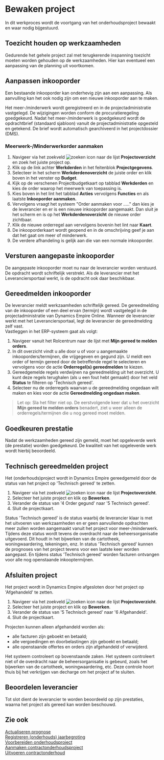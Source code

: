 # Bewaken project

In dit werkproces wordt de voortgang van het onderhoudsproject bewaakt en waar nodig bijgestuurd.

## Toezicht houden op werkzaamheden

Gedurende het gehele project zal met terugkerende inspanning toezicht moeten worden gehouden op de werkzaamheden. Hier kan eventueel een aanpassing van de planning uit voortkomen.

## Aanpassen inkooporder

Een bestaande inkooporder kan onderhevig zijn aan een aanpassing. Als aanvulling kan het ook nodig zijn om een nieuwe inkooporder aan te maken.
 
Het meer-/minderwerk wordt geregistreerd en in de projectadministratie vastgelegd. De wijzigingen worden conform de procuratieregeling goedgekeurd. Nadat het meer-/minderwerk is goedgekeurd wordt de opdrachtbrief (standaard sjabloon) vanuit de projectadministratie opgesteld en getekend. De brief wordt automatisch gearchiveerd in het projectdossier (DMS).

### Meerwerk-/Minderwerkorder aanmaken

1. Navigeer via het zoekveld ![zoeken icon](/assets/images/zoeken.png "zoeken icon") naar de lijst **Projectoverzicht** en zoek het juiste project op. 
2. Klik op de link achter **Werkderden** in het feitenblok **Projectgegevens**.
3. Selecteer in het scherm **Werkderdenoverzicht** de juiste order en klik boven in het venster op **Budget**.
3. Kijk op de verschenen Projectbudgetkaart op tabblad **Werkderden** en kies de order waarop het meerwerk van toepassing is. 
4. Kies boven in  het lint het tabblad **Acties** vervolgens **Functies** en als laatste **Inkooporder aanmaken.**  
5. Vervolgens vraagt het systeem "Order aanmaken voor ....." dan kies je de leverancier en er is een nieuwe inkooporder aangemaakt. Dan sluit je het scherm en is op het **Werkderdenoverzicht** de nieuwe order zichtbaar. 
6. Klik de nieuwe orderregel aan vervolgens bovenin het lint naar **Kaart**.
7. De inkooporderkaart wordt geopend en in de omschrijving geef je aan dat het gaat om meer of minderwerk.
8. De verdere afhandeling is gelijk aan die van een normale inkooporder.

## Versturen aangepaste inkooporder

De aangepaste inkooporder moet nu naar de leverancier worden verstuurd. De opdracht wordt schriftelijk verstrekt. Als de leverancier met het Leveranciersportaal werkt, is de opdracht ook daar beschikbaar.

## Gereedmelden inkooporder

De leverancier meldt werkzaamheden schriftelijk gereed. De gereedmelding van de inkooporder of een deel ervan (termijn) wordt vastgelegd in de projectadministratie van Dynamics Empire Online. Wanneer de leverancier werkt met het Leveranciersportaal, legt de leverancier de gereedmelding zelf vast.  
Vastleggen in het ERP-systeem gaat als volgt:

1. Navigeer vanuit het Rolcentrum naar de lijst met **Mijn gereed te melden orders**.
2. In dit overzicht vindt u alle door u of voor u aangemaakte inkooporders/termijnen, die vrijgegeven en gegund zijn. U meldt een order of termijn gereed door de betreffende regel te selecteren en vervolgens voor de actie **Orderregel(s) gereedmelden** te kiezen.
3. Gereedgemelde regels verdwijnen na gereedmelding uit het overzicht. U kunt deze regels terughalen (als u een fout hebt gemaakt) door het veld **Status** te filteren op 'Technisch gereed'.
4. Selecteer nu de orderregels waarvan u de gereedmelding ongedaan wilt maken en kies voor de actie **Gereedmelding ongedaan maken**.
>Let op: Sla het filter niet op. De eerstvolgende keer dat u het overzicht **Mijn gereed te melden orders** benadert, ziet u weer alleen de orderregels/termijnen die u nog gereed moet melden.

## Goedkeuren prestatie

Nadat de werkzaamheden gereed zijn gemeld, moet het opgeleverde werk (de prestatie) worden goedgekeurd. De kwaliteit van het opgeleverde werk wordt hierbij beoordeeld.

## Technisch gereedmelden project

Het (onderhouds)project wordt in Dynamics Empire gereedgemeld door de status van het project op 'Technisch gereed' te zetten.

1. Navigeer via het zoekveld ![zoeken icon](/assets/images/zoeken.png "zoeken icon") naar de lijst **Projectoverzicht**.
2. Selecteer het juiste project en klik op **Bewerken**.
3. Verander de status van '4 Order gegund' naar '5 Technisch gereed'.
4. Sluit de projectkaart.

Status 'Technisch gereed' is de status waarbij de leverancier klaar is met het uitvoeren van werkzaamheden en er geen aanvullende opdrachten meer zullen worden aangemaakt vanuit het project voor meer-/minderwerk. Tijdens deze status wordt tevens de overdracht naar de beheersorganisatie uitgevoerd. Dit houdt in het bijwerken van de cartotheek, woningwaardering, tekeningen, enz. In status 'Technisch gereed' kunnen de prognoses van het project tevens voor een laatste keer worden aangepast. En tijdens status 'Technisch gereed' worden facturen ontvangen voor alle nog openstaande inkooptermijnen.

## Afsluiten project

Het project wordt in Dynamics Empire afgesloten door het project op 'Afgehandeld' te zetten.

1. Navigeer via het zoekveld ![zoeken icon](/assets/images/zoeken.png "zoeken icon") naar de lijst **Projectoverzicht**.
2. Selecteer het juiste project en klik op **Bewerken**.
3. Verander de status van '5 Technisch gereed' naar '6 Afgehandeld'.
4. Sluit de projectkaart.

Projecten kunnen alleen afgehandeld worden als:  
   * alle facturen zijn geboekt en betaald;
   * alle vergoedingen en doorbelastingen zijn geboekt en betaald;
   * alle openstaande offertes en orders zijn afgehandeld of verwijderd.

Het systeem controleert op bovenstaande zaken. Het systeem controleert niet of de overdracht naar de beheersorganisatie is gebeurd, zoals het bijwerken van de cartotheek, woningwaardering, etc. Deze controle hoort thuis bij het verkrijgen van decharge om het project af te sluiten.

## Beoordelen leverancier

Tot slot dient de leverancier te worden beoordeeld op zijn prestaties, waarna het project als gereed kan worden beschouwd.

## Zie ook

[Actualiseren prognose](../actualiseren-prognose/)  
[Registreren (onderhouds) jaarbegroting](../registreren-(onderhouds)-jaarbegroting/)  
[Voorbereiden onderhoudsproject](../voorbereiden-onderhoudsproject/)  
[Aanmaken contractonderhoudsproject](../aanmaken-contractonderhoudsproject/)  
[Uitvoeren contractonderhoud](../uitvoeren-contractonderhoud/)  

<!--stackedit_data:
eyJoaXN0b3J5IjpbMTIyMTk5MDM3M119
-->
